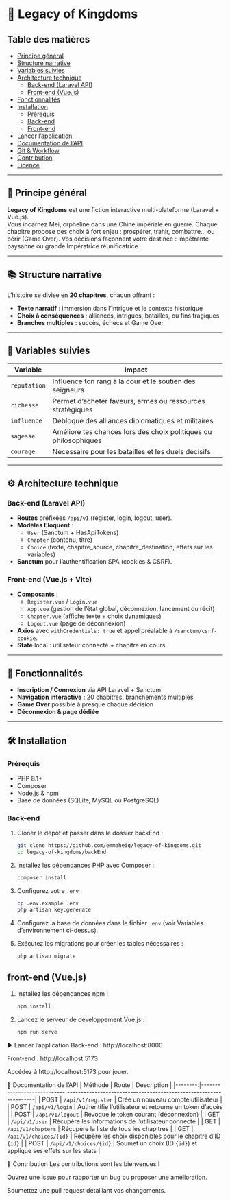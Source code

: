 # 🏰 Legacy of Kingdoms

## Table des matières
- [Principe général](#principe-général)  
- [Structure narrative](#structure-narrative)  
- [Variables suivies](#variables-suivies)  
- [Architecture technique](#architecture-technique)  
  - [Back-end (Laravel API)](#back-end-laravel-api)  
  - [Front-end (Vue.js)](#front-end-vuejs)  
- [Fonctionnalités](#fonctionnalités)  
- [Installation](#installation)  
  - [Prérequis](#prérequis)  
  - [Back-end](#back-end)  
  - [Front-end](#front-end)  
- [Lancer l’application](#lancer-lapplication)  
- [Documentation de l’API](#documentation-de-lapi)  
- [Git & Workflow](#git--workflow)  
- [Contribution](#contribution)  
- [Licence](#licence)  

---

## 🧩 Principe général
**Legacy of Kingdoms** est une fiction interactive multi-plateforme (Laravel + Vue.js).  
Vous incarnez Mei, orpheline dans une Chine impériale en guerre. Chaque chapitre propose des choix à fort enjeu : prospérer, trahir, combattre… ou périr (Game Over). Vos décisions façonnent votre destinée : impétrante paysanne ou grande Impératrice réunificatrice.

---

## 📚 Structure narrative
L’histoire se divise en **20 chapitres**, chacun offrant :
- **Texte narratif** : immersion dans l’intrigue et le contexte historique  
- **Choix à conséquences** : alliances, intrigues, batailles, ou fins tragiques 
- **Branches multiples** : succès, échecs et Game Over  

---

## 🔢 Variables suivies
| Variable     | Impact                                                      |
|--------------|-------------------------------------------------------------|
| `réputation` | Influence ton rang à la cour et le soutien des seigneurs    |
| `richesse`   | Permet d’acheter faveurs, armes ou ressources stratégiques  |
| `influence`  | Débloque des alliances diplomatiques et militaires          |
| `sagesse`    | Améliore tes chances lors des choix politiques ou philosophiques |
| `courage`    | Nécessaire pour les batailles et les duels décisifs         |

---

## ⚙️ Architecture technique

### Back-end (Laravel API)
- **Routes** préfixées `/api/v1` (register, login, logout, user).  
- **Modèles Eloquent** :
  - `User` (Sanctum + HasApiTokens)  
  - `Chapter` (contenu, titre)  
  - `Choice` (texte, chapitre_source, chapitre_destination, effets sur les variables)  
- **Sanctum** pour l’authentification SPA (cookies & CSRF).

### Front-end (Vue.js + Vite)
- **Composants** :  
  - `Register.vue` / `Login.vue`  
  - `App.vue` (gestion de l’état global, déconnexion, lancement du récit)  
  - `Chapter.vue` (affiche texte + choix dynamiques)  
  - `Logout.vue` (page de déconnexion)  
- **Axios** avec `withCredentials: true` et appel préalable à `/sanctum/csrf-cookie`.  
- **State** local : utilisateur connecté + chapitre en cours.

---

## 🚀 Fonctionnalités
- **Inscription / Connexion** via API Laravel + Sanctum  
- **Navigation interactive** : 20 chapitres, branchements multiples  
- **Game Over** possible à presque chaque décision  
- **Déconnexion & page dédiée**  

---

## 🛠️ Installation

### Prérequis
- PHP 8.1+  
- Composer  
- Node.js & npm  
- Base de données (SQLite, MySQL ou PostgreSQL)

### Back-end
1. Cloner le dépôt et passer dans le dossier backEnd :

   ```bash
   git clone https://github.com/emmaheig/legacy-of-kingdoms.git
   cd legacy-of-kingdoms/backEnd

2. Installez les dépendances PHP avec Composer :
 
    ```bash
    composer install
    ```
 
3. Configurez votre `.env` :
 
    ```bash
    cp .env.example .env
    php artisan key:generate
    ```
 
4. Configurez la base de données dans le fichier `.env` (voir Variables d’environnement ci-dessus).
 
5. Exécutez les migrations pour créer les tables nécessaires :
 
    ```bash
    php artisan migrate
    ```
 
## front-end (Vue.js)
 
 
1. Installez les dépendances npm :
 
    ```bash
    npm install
    ```
 
2. Lancez le serveur de développement Vue.js :
 
    ```bash
    npm run serve
    ```


▶️ Lancer l’application
Back-end : http://localhost:8000

Front-end : http://localhost:5173

Accédez à http://localhost:5173 pour jouer.

📖 Documentation de l’API
| Méthode | Route                      | Description                                                      |
|--------:|----------------------------|------------------------------------------------------------------|
| POST    | `/api/v1/register`         | Crée un nouveau compte utilisateur                               |
| POST    | `/api/v1/login`            | Authentifie l’utilisateur et retourne un token d’accès           |
| POST    | `/api/v1/logout`           | Révoque le token courant (déconnexion)                           |
| GET     | `/api/v1/user`             | Récupère les informations de l’utilisateur connecté              |
| GET     | `/api/v1/chapters`         | Récupère la liste de tous les chapitres                          |
| GET     | `/api/v1/choices/{id}`     | Récupère les choix disponibles pour le chapitre d’ID `{id}`      |
| POST    | `/api/v1/choices/{id}`     | Soumet un choix (ID `{id}`) et applique ses effets sur les stats |



🤝 Contribution
Les contributions sont les bienvenues !

Ouvrez une issue pour rapporter un bug ou proposer une amélioration.

Soumettez une pull request détaillant vos changements.
